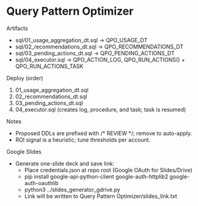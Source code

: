 # Query Pattern Optimizer

Artifacts
- sql/01_usage_aggregation_dt.sql → QPO_USAGE_DT
- sql/02_recommendations_dt.sql → QPO_RECOMMENDATIONS_DT
- sql/03_pending_actions_dt.sql → QPO_PENDING_ACTIONS_DT
- sql/04_executor.sql → QPO_ACTION_LOG, QPO_RUN_ACTIONS() + QPO_RUN_ACTIONS_TASK

Deploy (order)
1) 01_usage_aggregation_dt.sql
2) 02_recommendations_dt.sql
3) 03_pending_actions_dt.sql
4) 04_executor.sql (creates log, procedure, and task; task is resumed)

Notes
- Proposed DDLs are prefixed with /* REVIEW */; remove to auto-apply.
- ROI signal is a heuristic; tune thresholds per account.

Google Slides
- Generate one-slide deck and save link:
  - Place credentials.json at repo root (Google OAuth for Slides/Drive)
  - pip install google-api-python-client google-auth-httplib2 google-auth-oauthlib
  - python3 ../slides_generator_gdrive.py
  - Link will be written to Query Pattern Optimizer/slides_link.txt
